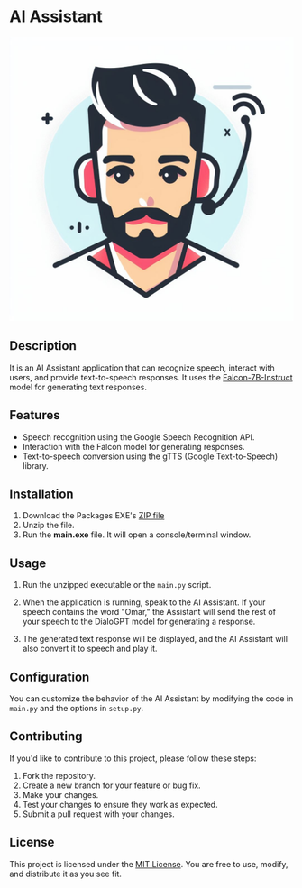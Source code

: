 # AI Assistant
![LOGO](LOGO.jpg)


## Description

It is an AI Assistant application that can recognize speech, interact with users, and provide text-to-speech responses. It uses the [Falcon-7B-Instruct](https://huggingface.co/tiiuae/falcon-7b-instruct) model for generating text responses.

## Features

- Speech recognition using the Google Speech Recognition API.
- Interaction with the Falcon model for generating responses.
- Text-to-speech conversion using the gTTS (Google Text-to-Speech) library.


## Installation

1. Download the Packages EXE's [ZIP file](https://github.com/RyanBaig/AI-Assistant/raw/master/AI%20Assistant.zip)
2. Unzip the file.
3. Run the **main.exe** file. It will open a console/terminal window.


## Usage

1. Run the unzipped executable or the `main.py` script.

2. When the application is running, speak to the AI Assistant. If your speech contains the word "Omar," the Assistant will send the rest of your speech to the DialoGPT model for generating a response.

3. The generated text response will be displayed, and the AI Assistant will also convert it to speech and play it.

## Configuration

You can customize the behavior of the AI Assistant by modifying the code in `main.py` and the options in `setup.py`.

## Contributing

If you'd like to contribute to this project, please follow these steps:

1. Fork the repository.
2. Create a new branch for your feature or bug fix.
3. Make your changes.
4. Test your changes to ensure they work as expected.
5. Submit a pull request with your changes.

## License

This project is licensed under the [MIT License](LICENSE). You are free to use, modify, and distribute it as you see fit.


